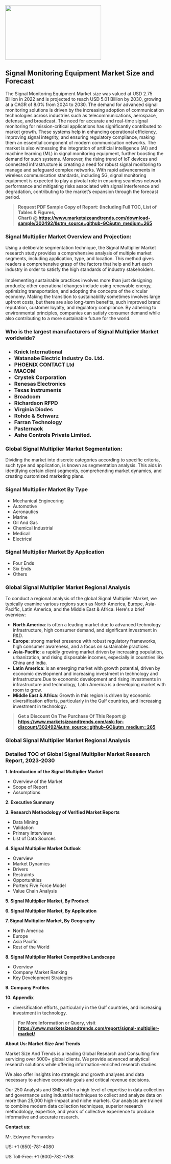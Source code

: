 <p><img class="alignnone size-medium wp-image-20088" src="https://ffe5etoiles.com/wp-content/uploads/2024/12/MST1-300x171.png" alt="" width="300" height="171" /></p><h2>Signal Monitoring Equipment Market Size and Forecast</h2><p>The Signal Monitoring Equipment Market size was valued at USD 2.75 Billion in 2022 and is projected to reach USD 5.01 Billion by 2030, growing at a CAGR of 8.0% from 2024 to 2030. The demand for advanced signal monitoring solutions is driven by the increasing adoption of communication technologies across industries such as telecommunications, aerospace, defense, and broadcast. The need for accurate and real-time signal monitoring for mission-critical applications has significantly contributed to market growth. These systems help in enhancing operational efficiency, improving signal integrity, and ensuring regulatory compliance, making them an essential component of modern communication networks. The market is also witnessing the integration of artificial intelligence (AI) and machine learning (ML) in signal monitoring equipment, further boosting the demand for such systems. Moreover, the rising trend of IoT devices and connected infrastructure is creating a need for robust signal monitoring to manage and safeguard complex networks. With rapid advancements in wireless communication standards, including 5G, signal monitoring equipment is expected to play a pivotal role in ensuring seamless network performance and mitigating risks associated with signal interference and degradation, contributing to the market’s expansion through the forecast period.</p></p><blockquote id="" class=""><strong>Request PDF Sample Copy of Report: (Including Full TOC, List of Tables &amp; Figures, Chart)&nbsp;@&nbsp;<strong><a href="https://www.marketsizeandtrends.com/download-sample/302492/&utm_source=github-GC&utm_medium=265" target="_blank">https://www.marketsizeandtrends.com/download-sample/302492/&utm_source=github-GC&utm_medium=265</a></strong></strong></blockquote><h3 id="" class="">Signal Multiplier Market&nbsp;Overview and Projection:</h3><p id="" class="">Using a deliberate segmentation technique, the Signal Multiplier Market research study provides a comprehensive analysis of multiple market segments, including application, type, and location. This method gives readers a comprehensive grasp of the factors that help and hurt each industry in order to satisfy the high standards of industry stakeholders. <br /> <br />Implementing sustainable practices involves more than just designing products; other operational changes include using renewable energy, optimizing transportation, and adopting the concepts of the circular economy. Making the transition to sustainability sometimes involves large upfront costs, but there are also long-term benefits, such improved brand reputation, customer loyalty, and regulatory compliance. By adhering to environmental principles, companies can satisfy consumer demand while also contributing to a more sustainable future for the world.</p><h3 id="" class="">Who is the largest manufacturers of&nbsp;Signal Multiplier Market worldwide?</h3><h3 class=""><p><ul><li>Knick International </li><li> Watanabe Electric Industry Co. Ltd. </li><li> PHOENIX CONTACT Ltd </li><li> MACOM </li><li> Crystek Corporation </li><li> Renesas Electronics </li><li> Texas Instruments </li><li> Broadcom </li><li> Richardson RFPD </li><li> Virginia Diodes </li><li> Rohde & Schwarz </li><li> Farran Technology </li><li> Pasternack </li><li> Ashe Controls Private Limited.</li></ul></p></h3><h3 id="" class="">Global&nbsp;Signal Multiplier Market Segmentation:</h3><p id="" class="">Dividing the market into discrete categories according to specific criteria, such type and application, is known as segmentation analysis. This aids in identifying certain client segments, comprehending market dynamics, and creating customized marketing plans.</p><h3 id="" class="">Signal Multiplier Market&nbsp;By Type</h3><p><p><ul><li>Mechanical Engineering</li><li> Automotive</li><li> Aeronautics</li><li> Marine</li><li> Oil And Gas</li><li> Chemical Industrial</li><li> Medical</li><li> Electrical</p></li></ul></p></p><h3 id="" class="">Signal Multiplier Market&nbsp;By Application</h3><p class=""><p><ul><li>Four Ends</li><li> Six Ends</li><li> Others</li></ul></p></p><h3 id="" class="">Global Signal Multiplier Market Regional Analysis</h3><p id="" class="">To conduct a regional analysis of the global Signal Multiplier Market, we typically examine various regions such as North America, Europe, Asia-Pacific, Latin America, and the Middle East &amp; Africa. Here's a brief overview:</p><ul><li><strong>North America</strong>: is often a leading market due to advanced technology infrastructure, high consumer demand, and significant investment in R&amp;D.</li><li><strong>Europe</strong>: strong market presence with robust regulatory frameworks, high consumer awareness, and a focus on sustainable practices.</li><li><strong>Asia-Pacific</strong>: a rapidly growing market driven by increasing population, urbanization, and rising disposable incomes, especially in countries like China and India.</li><li><strong>Latin America</strong>: is an emerging market with growth potential, driven by economic development and increasing investment in technology and infrastructure.Due to economic development and rising investments in infrastructure and technology, Latin America is a developing market with room to grow.</li><li><strong>Middle East &amp; Africa</strong>: Growth in this region is driven by economic diversification efforts, particularly in the Gulf countries, and increasing investment in technology.</li></ul><blockquote id="" class=""><strong>Get a Discount On The Purchase Of This Report @ <strong><a href="https://www.marketsizeandtrends.com/ask-for-discount/302492/&utm_source=github-GC&utm_medium=265" target="_blank">https://www.marketsizeandtrends.com/ask-for-discount/302492/&utm_source=github-GC&utm_medium=265</a></strong></strong></blockquote><h3 id="" class="">Global Signal Multiplier Market Regional Analysis</h3><h3 id="" class="">Detailed TOC of Global Signal Multiplier Market Research Report, 2023-2030</h3><p id="" class=""><strong>1. Introduction of the Signal Multiplier Market</strong></p><ul><li>Overview of the Market</li><li>Scope of Report</li><li>Assumptions</li></ul><p id="" class=""><strong>2. Executive Summary</strong></p><p id="" class=""><strong>3. Research Methodology of Verified Market Reports</strong></p><ul><li>Data Mining</li><li>Validation</li><li>Primary Interviews</li><li>List of Data Sources</li></ul><p id="" class=""><strong>4. Signal Multiplier Market Outlook</strong></p><ul><li>Overview</li><li>Market Dynamics</li><li>Drivers</li><li>Restraints</li><li>Opportunities</li><li>Porters Five Force Model</li><li>Value Chain Analysis</li></ul><p id="" class=""><strong>5. Signal Multiplier Market, By Product</strong></p><p id="" class=""><strong>6. Signal Multiplier Market, By Application</strong></p><p id="" class=""><strong>7. Signal Multiplier Market, By Geography</strong></p><ul><li>North America</li><li>Europe</li><li>Asia Pacific</li><li>Rest of the World</li></ul><p id="" class=""><strong>8. Signal Multiplier Market Competitive Landscape</strong></p><ul><li>Overview</li><li>Company Market Ranking</li><li>Key Development Strategies</li></ul><p id="" class=""><strong>9. Company Profiles</strong></p><p id="" class=""><strong>10. Appendix</strong></p><ul><li>diversification efforts, particularly in the Gulf countries, and increasing investment in technology.</li></ul><blockquote id="" class=""><strong>For More Information or Query, visit <strong><strong><a href="https://www.marketsizeandtrends.com/report/signal-multiplier-market/" target="_blank">https://www.marketsizeandtrends.com/report/signal-multiplier-market/</a></strong></strong></strong></blockquote><p id="" class=""><strong>About Us: Market Size And Trends</strong></p><p id="" class="">Market Size And Trends is a leading Global Research and Consulting firm servicing over 5000+ global clients. We provide advanced analytical research solutions while offering information-enriched research studies.</p><p id="" class="">We also offer insights into strategic and growth analyses and data necessary to achieve corporate goals and critical revenue decisions.</p><p id="" class="">Our 250 Analysts and SMEs offer a high level of expertise in data collection and governance using industrial techniques to collect and analyze data on more than 25,000 high-impact and niche markets. Our analysts are trained to combine modern data collection techniques, superior research methodology, expertise, and years of collective experience to produce informative and accurate research.</p><p id="" class=""><strong>Contact us:</strong></p><p id="" class="">Mr. Edwyne Fernandes</p><p id="" class="">US: +1 (650)-781-4080</p><p id="" class="">US Toll-Free: +1 (800)-782-1768</p>
